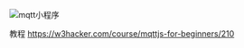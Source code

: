 ![mqtt小程序](https://www.w3hacker.com/wp-content/uploads/2021/12/gh_8667430e6c41_258-3.jpg)

教程 https://w3hacker.com/course/mqttjs-for-beginners/210
